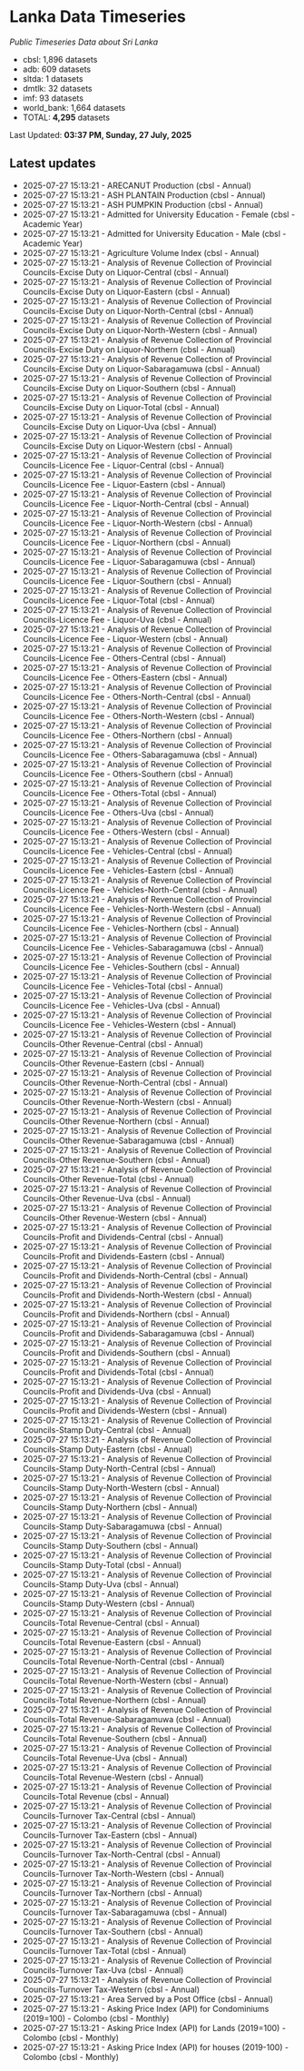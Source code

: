 # Lanka Data Timeseries
*Public Timeseries Data about Sri Lanka*

* cbsl: 1,896 datasets
* adb: 609 datasets
* sltda: 1 datasets
* dmtlk: 32 datasets
* imf: 93 datasets
* world_bank: 1,664 datasets
* TOTAL: **4,295** datasets

Last Updated: **03:37 PM, Sunday, 27 July, 2025**

## Latest updates

* 2025-07-27 15:13:21 - ARECANUT Production (cbsl - Annual)
* 2025-07-27 15:13:21 - ASH PLANTAIN Production (cbsl - Annual)
* 2025-07-27 15:13:21 - ASH PUMPKIN Production (cbsl - Annual)
* 2025-07-27 15:13:21 - Admitted for University Education - Female (cbsl - Academic Year)
* 2025-07-27 15:13:21 - Admitted for University Education - Male (cbsl - Academic Year)
* 2025-07-27 15:13:21 - Agriculture Volume Index (cbsl - Annual)
* 2025-07-27 15:13:21 - Analysis of Revenue Collection of Provincial Councils-Excise Duty on Liquor-Central (cbsl - Annual)
* 2025-07-27 15:13:21 - Analysis of Revenue Collection of Provincial Councils-Excise Duty on Liquor-Eastern (cbsl - Annual)
* 2025-07-27 15:13:21 - Analysis of Revenue Collection of Provincial Councils-Excise Duty on Liquor-North-Central (cbsl - Annual)
* 2025-07-27 15:13:21 - Analysis of Revenue Collection of Provincial Councils-Excise Duty on Liquor-North-Western (cbsl - Annual)
* 2025-07-27 15:13:21 - Analysis of Revenue Collection of Provincial Councils-Excise Duty on Liquor-Northern (cbsl - Annual)
* 2025-07-27 15:13:21 - Analysis of Revenue Collection of Provincial Councils-Excise Duty on Liquor-Sabaragamuwa (cbsl - Annual)
* 2025-07-27 15:13:21 - Analysis of Revenue Collection of Provincial Councils-Excise Duty on Liquor-Southern (cbsl - Annual)
* 2025-07-27 15:13:21 - Analysis of Revenue Collection of Provincial Councils-Excise Duty on Liquor-Total (cbsl - Annual)
* 2025-07-27 15:13:21 - Analysis of Revenue Collection of Provincial Councils-Excise Duty on Liquor-Uva (cbsl - Annual)
* 2025-07-27 15:13:21 - Analysis of Revenue Collection of Provincial Councils-Excise Duty on Liquor-Western (cbsl - Annual)
* 2025-07-27 15:13:21 - Analysis of Revenue Collection of Provincial Councils-Licence Fee - Liquor-Central (cbsl - Annual)
* 2025-07-27 15:13:21 - Analysis of Revenue Collection of Provincial Councils-Licence Fee - Liquor-Eastern (cbsl - Annual)
* 2025-07-27 15:13:21 - Analysis of Revenue Collection of Provincial Councils-Licence Fee - Liquor-North-Central (cbsl - Annual)
* 2025-07-27 15:13:21 - Analysis of Revenue Collection of Provincial Councils-Licence Fee - Liquor-North-Western (cbsl - Annual)
* 2025-07-27 15:13:21 - Analysis of Revenue Collection of Provincial Councils-Licence Fee - Liquor-Northern (cbsl - Annual)
* 2025-07-27 15:13:21 - Analysis of Revenue Collection of Provincial Councils-Licence Fee - Liquor-Sabaragamuwa (cbsl - Annual)
* 2025-07-27 15:13:21 - Analysis of Revenue Collection of Provincial Councils-Licence Fee - Liquor-Southern (cbsl - Annual)
* 2025-07-27 15:13:21 - Analysis of Revenue Collection of Provincial Councils-Licence Fee - Liquor-Total (cbsl - Annual)
* 2025-07-27 15:13:21 - Analysis of Revenue Collection of Provincial Councils-Licence Fee - Liquor-Uva (cbsl - Annual)
* 2025-07-27 15:13:21 - Analysis of Revenue Collection of Provincial Councils-Licence Fee - Liquor-Western (cbsl - Annual)
* 2025-07-27 15:13:21 - Analysis of Revenue Collection of Provincial Councils-Licence Fee - Others-Central (cbsl - Annual)
* 2025-07-27 15:13:21 - Analysis of Revenue Collection of Provincial Councils-Licence Fee - Others-Eastern (cbsl - Annual)
* 2025-07-27 15:13:21 - Analysis of Revenue Collection of Provincial Councils-Licence Fee - Others-North-Central (cbsl - Annual)
* 2025-07-27 15:13:21 - Analysis of Revenue Collection of Provincial Councils-Licence Fee - Others-North-Western (cbsl - Annual)
* 2025-07-27 15:13:21 - Analysis of Revenue Collection of Provincial Councils-Licence Fee - Others-Northern (cbsl - Annual)
* 2025-07-27 15:13:21 - Analysis of Revenue Collection of Provincial Councils-Licence Fee - Others-Sabaragamuwa (cbsl - Annual)
* 2025-07-27 15:13:21 - Analysis of Revenue Collection of Provincial Councils-Licence Fee - Others-Southern (cbsl - Annual)
* 2025-07-27 15:13:21 - Analysis of Revenue Collection of Provincial Councils-Licence Fee - Others-Total (cbsl - Annual)
* 2025-07-27 15:13:21 - Analysis of Revenue Collection of Provincial Councils-Licence Fee - Others-Uva (cbsl - Annual)
* 2025-07-27 15:13:21 - Analysis of Revenue Collection of Provincial Councils-Licence Fee - Others-Western (cbsl - Annual)
* 2025-07-27 15:13:21 - Analysis of Revenue Collection of Provincial Councils-Licence Fee - Vehicles-Central (cbsl - Annual)
* 2025-07-27 15:13:21 - Analysis of Revenue Collection of Provincial Councils-Licence Fee - Vehicles-Eastern (cbsl - Annual)
* 2025-07-27 15:13:21 - Analysis of Revenue Collection of Provincial Councils-Licence Fee - Vehicles-North-Central (cbsl - Annual)
* 2025-07-27 15:13:21 - Analysis of Revenue Collection of Provincial Councils-Licence Fee - Vehicles-North-Western (cbsl - Annual)
* 2025-07-27 15:13:21 - Analysis of Revenue Collection of Provincial Councils-Licence Fee - Vehicles-Northern (cbsl - Annual)
* 2025-07-27 15:13:21 - Analysis of Revenue Collection of Provincial Councils-Licence Fee - Vehicles-Sabaragamuwa (cbsl - Annual)
* 2025-07-27 15:13:21 - Analysis of Revenue Collection of Provincial Councils-Licence Fee - Vehicles-Southern (cbsl - Annual)
* 2025-07-27 15:13:21 - Analysis of Revenue Collection of Provincial Councils-Licence Fee - Vehicles-Total (cbsl - Annual)
* 2025-07-27 15:13:21 - Analysis of Revenue Collection of Provincial Councils-Licence Fee - Vehicles-Uva (cbsl - Annual)
* 2025-07-27 15:13:21 - Analysis of Revenue Collection of Provincial Councils-Licence Fee - Vehicles-Western (cbsl - Annual)
* 2025-07-27 15:13:21 - Analysis of Revenue Collection of Provincial Councils-Other Revenue-Central (cbsl - Annual)
* 2025-07-27 15:13:21 - Analysis of Revenue Collection of Provincial Councils-Other Revenue-Eastern (cbsl - Annual)
* 2025-07-27 15:13:21 - Analysis of Revenue Collection of Provincial Councils-Other Revenue-North-Central (cbsl - Annual)
* 2025-07-27 15:13:21 - Analysis of Revenue Collection of Provincial Councils-Other Revenue-North-Western (cbsl - Annual)
* 2025-07-27 15:13:21 - Analysis of Revenue Collection of Provincial Councils-Other Revenue-Northern (cbsl - Annual)
* 2025-07-27 15:13:21 - Analysis of Revenue Collection of Provincial Councils-Other Revenue-Sabaragamuwa (cbsl - Annual)
* 2025-07-27 15:13:21 - Analysis of Revenue Collection of Provincial Councils-Other Revenue-Southern (cbsl - Annual)
* 2025-07-27 15:13:21 - Analysis of Revenue Collection of Provincial Councils-Other Revenue-Total (cbsl - Annual)
* 2025-07-27 15:13:21 - Analysis of Revenue Collection of Provincial Councils-Other Revenue-Uva (cbsl - Annual)
* 2025-07-27 15:13:21 - Analysis of Revenue Collection of Provincial Councils-Other Revenue-Western (cbsl - Annual)
* 2025-07-27 15:13:21 - Analysis of Revenue Collection of Provincial Councils-Profit and Dividends-Central (cbsl - Annual)
* 2025-07-27 15:13:21 - Analysis of Revenue Collection of Provincial Councils-Profit and Dividends-Eastern (cbsl - Annual)
* 2025-07-27 15:13:21 - Analysis of Revenue Collection of Provincial Councils-Profit and Dividends-North-Central (cbsl - Annual)
* 2025-07-27 15:13:21 - Analysis of Revenue Collection of Provincial Councils-Profit and Dividends-North-Western (cbsl - Annual)
* 2025-07-27 15:13:21 - Analysis of Revenue Collection of Provincial Councils-Profit and Dividends-Northern (cbsl - Annual)
* 2025-07-27 15:13:21 - Analysis of Revenue Collection of Provincial Councils-Profit and Dividends-Sabaragamuwa (cbsl - Annual)
* 2025-07-27 15:13:21 - Analysis of Revenue Collection of Provincial Councils-Profit and Dividends-Southern (cbsl - Annual)
* 2025-07-27 15:13:21 - Analysis of Revenue Collection of Provincial Councils-Profit and Dividends-Total (cbsl - Annual)
* 2025-07-27 15:13:21 - Analysis of Revenue Collection of Provincial Councils-Profit and Dividends-Uva (cbsl - Annual)
* 2025-07-27 15:13:21 - Analysis of Revenue Collection of Provincial Councils-Profit and Dividends-Western (cbsl - Annual)
* 2025-07-27 15:13:21 - Analysis of Revenue Collection of Provincial Councils-Stamp Duty-Central (cbsl - Annual)
* 2025-07-27 15:13:21 - Analysis of Revenue Collection of Provincial Councils-Stamp Duty-Eastern (cbsl - Annual)
* 2025-07-27 15:13:21 - Analysis of Revenue Collection of Provincial Councils-Stamp Duty-North-Central (cbsl - Annual)
* 2025-07-27 15:13:21 - Analysis of Revenue Collection of Provincial Councils-Stamp Duty-North-Western (cbsl - Annual)
* 2025-07-27 15:13:21 - Analysis of Revenue Collection of Provincial Councils-Stamp Duty-Northern (cbsl - Annual)
* 2025-07-27 15:13:21 - Analysis of Revenue Collection of Provincial Councils-Stamp Duty-Sabaragamuwa (cbsl - Annual)
* 2025-07-27 15:13:21 - Analysis of Revenue Collection of Provincial Councils-Stamp Duty-Southern (cbsl - Annual)
* 2025-07-27 15:13:21 - Analysis of Revenue Collection of Provincial Councils-Stamp Duty-Total (cbsl - Annual)
* 2025-07-27 15:13:21 - Analysis of Revenue Collection of Provincial Councils-Stamp Duty-Uva (cbsl - Annual)
* 2025-07-27 15:13:21 - Analysis of Revenue Collection of Provincial Councils-Stamp Duty-Western (cbsl - Annual)
* 2025-07-27 15:13:21 - Analysis of Revenue Collection of Provincial Councils-Total Revenue-Central (cbsl - Annual)
* 2025-07-27 15:13:21 - Analysis of Revenue Collection of Provincial Councils-Total Revenue-Eastern (cbsl - Annual)
* 2025-07-27 15:13:21 - Analysis of Revenue Collection of Provincial Councils-Total Revenue-North-Central (cbsl - Annual)
* 2025-07-27 15:13:21 - Analysis of Revenue Collection of Provincial Councils-Total Revenue-North-Western (cbsl - Annual)
* 2025-07-27 15:13:21 - Analysis of Revenue Collection of Provincial Councils-Total Revenue-Northern (cbsl - Annual)
* 2025-07-27 15:13:21 - Analysis of Revenue Collection of Provincial Councils-Total Revenue-Sabaragamuwa (cbsl - Annual)
* 2025-07-27 15:13:21 - Analysis of Revenue Collection of Provincial Councils-Total Revenue-Southern (cbsl - Annual)
* 2025-07-27 15:13:21 - Analysis of Revenue Collection of Provincial Councils-Total Revenue-Uva (cbsl - Annual)
* 2025-07-27 15:13:21 - Analysis of Revenue Collection of Provincial Councils-Total Revenue-Western (cbsl - Annual)
* 2025-07-27 15:13:21 - Analysis of Revenue Collection of Provincial Councils-Total Revenue (cbsl - Annual)
* 2025-07-27 15:13:21 - Analysis of Revenue Collection of Provincial Councils-Turnover Tax-Central (cbsl - Annual)
* 2025-07-27 15:13:21 - Analysis of Revenue Collection of Provincial Councils-Turnover Tax-Eastern (cbsl - Annual)
* 2025-07-27 15:13:21 - Analysis of Revenue Collection of Provincial Councils-Turnover Tax-North-Central (cbsl - Annual)
* 2025-07-27 15:13:21 - Analysis of Revenue Collection of Provincial Councils-Turnover Tax-North-Western (cbsl - Annual)
* 2025-07-27 15:13:21 - Analysis of Revenue Collection of Provincial Councils-Turnover Tax-Northern (cbsl - Annual)
* 2025-07-27 15:13:21 - Analysis of Revenue Collection of Provincial Councils-Turnover Tax-Sabaragamuwa (cbsl - Annual)
* 2025-07-27 15:13:21 - Analysis of Revenue Collection of Provincial Councils-Turnover Tax-Southern (cbsl - Annual)
* 2025-07-27 15:13:21 - Analysis of Revenue Collection of Provincial Councils-Turnover Tax-Total (cbsl - Annual)
* 2025-07-27 15:13:21 - Analysis of Revenue Collection of Provincial Councils-Turnover Tax-Uva (cbsl - Annual)
* 2025-07-27 15:13:21 - Analysis of Revenue Collection of Provincial Councils-Turnover Tax-Western (cbsl - Annual)
* 2025-07-27 15:13:21 - Area Served by a Post Office (cbsl - Annual)
* 2025-07-27 15:13:21 - Asking Price Index (API) for Condominiums (2019=100) - Colombo (cbsl - Monthly)
* 2025-07-27 15:13:21 - Asking Price Index (API) for Lands (2019=100) - Colombo (cbsl - Monthly)
* 2025-07-27 15:13:21 - Asking Price Index (API) for houses (2019-100) - Colombo (cbsl - Monthly)